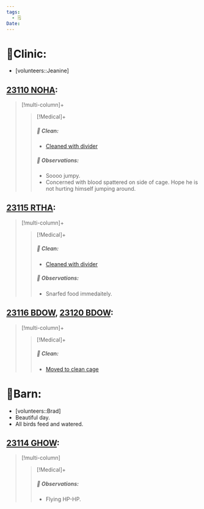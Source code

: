 ```yaml
---
tags:
  - 🗒️
Date: 
---
```


# 🏥Clinic:
- [volunteers::Jeanine]

## [23110 NOHA](../RARE%20Birds/23110%20NOHA.md):
> [!multi-column]+
>
>> [!Medical]+
>>##### 🫧 Clean:
>> - [Cleaned with divider](../Admin/Codes/Cleaned%20with%20divider.md)
>>
>> ##### 🔭 Observations:
>> - Soooo jumpy.
>> - Concerned with blood spattered on side of cage. Hope he is not hurting himself jumping around.

## [23115 RTHA](../RARE%20Birds/23115%20RTHA.md):
> [!multi-column]+
>
>> [!Medical]+
>>##### 🫧 Clean:
>> - [Cleaned with divider](../Admin/Codes/Cleaned%20with%20divider.md)
>>
>> ##### 🔭 Observations:
>> - Snarfed food immedaitely.

## [23116 BDOW](../RARE%20Birds/23116%20BDOW.md), [23120 BDOW](../RARE%20Birds/23120%20BDOW.md):
> [!multi-column]+
>
>> [!Medical]+
>>##### 🫧 Clean:
>> - [Moved to clean cage](../Admin/Codes/Moved%20to%20clean%20cage.md)
>>

# 🏡Barn:
- [volunteers::Brad]
- Beautiful day. 
- All birds feed and watered.

## [23114 GHOW](../RARE%20Birds/23114%20GHOW.md):
> [!multi-column]
>
>> [!Medical]+
>> ##### 🔭 Observations:
>> - Flying HP-HP.

